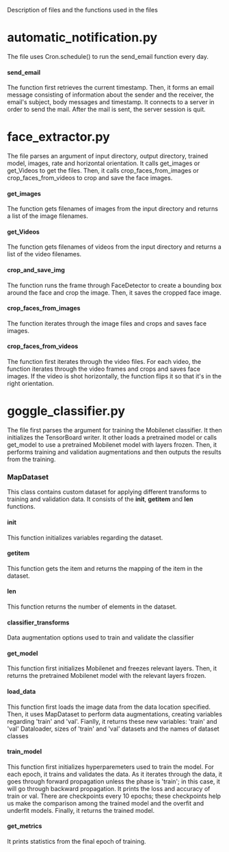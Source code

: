 Description of files and the functions used in the files

# automatic_notification.py
The file uses Cron.schedule() to run the send_email function every day.
#### send_email
The function first retrieves the current timestamp. Then, it forms an email message consisting of information about the sender and the receiver, the email's subject, body messages and timestamp. It connects to a server in order to send the mail. After the mail is sent, the server session is quit.

# face_extractor.py
The file parses an argument of input directory, output directory, trained model, images, rate and horizontal orientation. It calls get_images or get_Videos to get the files. Then, it calls crop_faces_from_images or crop_faces_from_videos to crop and save the face images.
#### get_images
The function gets filenames of images from the input directory and returns a list of the image filenames.
#### get_Videos
The function gets filenames of videos from the input directory and returns a list of the video filenames.
#### crop_and_save_img
The function runs the frame through FaceDetector to create a bounding box around the face and crop the image. Then, it saves the cropped face image.
#### crop_faces_from_images
The function iterates through the image files and crops and saves face images.
#### crop_faces_from_videos
The function first iterates through the video files. For each video, the function iterates through the video frames and crops and saves face images. If the video is shot horizontally, the function flips it so that it's in the right orientation.

# goggle_classifier.py
The file first parses the argument for training the Mobilenet classifier. It then initializes the TensorBoard writer. It other loads a pretrained model or calls get_model to use a pretrained Mobilenet model with layers frozen. Then, it performs training and validation augmentations and then outputs the results from the training.
### MapDataset
This class contains custom dataset for applying different transforms to training and validation data. It consists of the __init__, __getitem__ and __len__ functions.
#### __init__
This function initializes variables regarding the dataset.
#### __getitem__
This function gets the item and returns the mapping of the item in the dataset.
#### __len__
This function returns the number of elements in the dataset.

#### classifier_transforms
Data augmentation options used to train and validate the classifier

#### get_model
This function first initializes Mobilenet and freezes relevant layers. Then, it returns the pretrained Mobilenet model with the relevant layers frozen.
#### load_data
This function first loads the image data from the data location specified. Then, it uses MapDataset to perform data augmentations, creating variables regarding 'train' and 'val'. Fianlly, it returns these new variables: 'train' and 'val' Dataloader, sizes of 'train' and 'val' datasets and the names of dataset classes
#### train_model
This function first initializes hyperparemeters used to train the model. For each epoch, it trains and validates the data. As it iterates through the data, it goes through forward propagation unless the phase is 'train'; in this case, it will go through backward propagation. It prints the loss and accuracy of train or val. There are checkpoints every 10 epochs; these checkpoints help us make the comparison among the trained model and the overfit and underfit models. Finally, it returns the trained model.
#### get_metrics
It prints statistics from the final epoch of training.
